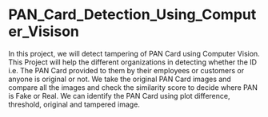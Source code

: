# PAN_Card_Detection_Using_Computer_Visison
In this project, we will detect tampering of PAN Card using Computer Vision. This Project will help the different organizations in detecting whether the ID i.e. The PAN Card provided to them by their employees or customers or anyone is original or not. We take the original PAN Card images and compare all the images and check the similarity score to decide where PAN is Fake or Real. We can identify the PAN Card using plot difference, threshold, original and tampered image.
